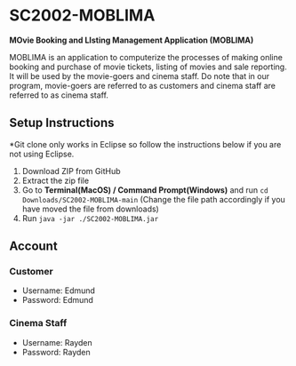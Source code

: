 # SC2002-MOBLIMA

**MOvie Booking and LIsting Management Application (MOBLIMA)**

MOBLIMA is an application to computerize the processes of making online booking and purchase of movie tickets, listing of movies and sale reporting. It will be used by the movie-goers and cinema staff. Do note that in our program, movie-goers are referred to as customers and cinema staff are referred to as cinema staff.

## Setup Instructions

*Git clone only works in Eclipse so follow the instructions below if you are not using Eclipse.
1) Download ZIP from GitHub
2) Extract the zip file
3) Go to **Terminal(MacOS) / Command Prompt(Windows)** and run `cd Downloads/SC2002-MOBLIMA-main` (Change the file path accordingly if you have moved the file from downloads)
4) Run `java -jar ./SC2002-MOBLIMA.jar`

## Account

### Customer
- Username: Edmund
- Password: Edmund

### Cinema Staff
- Username: Rayden
- Password: Rayden
